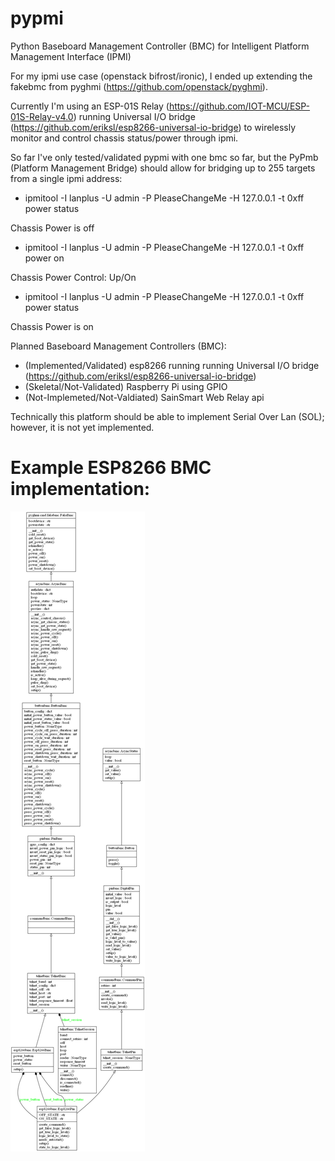 # pypmi
Python Baseboard Management Controller (BMC) for Intelligent Platform Management Interface (IPMI)

For my ipmi use case (openstack bifrost/ironic), I ended up extending the fakebmc from pyghmi (https://github.com/openstack/pyghmi).  

Currently I'm using an ESP-01S Relay (https://github.com/IOT-MCU/ESP-01S-Relay-v4.0) running Universal I/O bridge (https://github.com/eriksl/esp8266-universal-io-bridge) to wirelessly monitor and control chassis status/power through ipmi.

So far I've only tested/validated pypmi with one bmc so far, but the PyPmb (Platform Management Bridge) should allow for bridging up to 255 targets from a single ipmi address:
- ipmitool -I lanplus -U admin -P PleaseChangeMe -H 127.0.0.1 -t 0xff power status

Chassis Power is off
- ipmitool -I lanplus -U admin -P PleaseChangeMe -H 127.0.0.1 -t 0xff power on

Chassis Power Control: Up/On
- ipmitool -I lanplus -U admin -P PleaseChangeMe -H 127.0.0.1 -t 0xff  power status

Chassis Power is on

Planned Baseboard Management Controllers (BMC):
- (Implemented/Validated) esp8266 running running Universal I/O bridge (https://github.com/eriksl/esp8266-universal-io-bridge)
- (Skeletal/Not-Validated) Raspberry Pi using GPIO
- (Not-Implemeted/Not-Valdiated) SainSmart Web Relay api 

Technically this platform should be able to implement Serial Over Lan (SOL); however, it is not yet implemented.

# Example ESP8266 BMC implementation:
![alt text](https://github.com/spyd3rweb/pypmi/blob/master/Esp8266Bmc.png)
